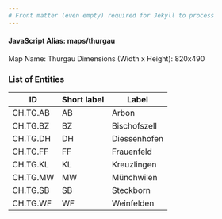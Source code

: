 ```yaml
---
# Front matter (even empty) required for Jekyll to process
---
```


#### JavaScript Alias: maps/thurgau

Map Name: Thurgau
Dimensions (Width x Height): 820x490





### List of Entities

ID | Short label | Label
---|---|---|
CH.TG.AB|AB|Arbon
CH.TG.BZ|BZ|Bischofszell
CH.TG.DH|DH|Diessenhofen
CH.TG.FF|FF|Frauenfeld
CH.TG.KL|KL|Kreuzlingen
CH.TG.MW|MW|Münchwilen
CH.TG.SB|SB|Steckborn
CH.TG.WF|WF|Weinfelden

